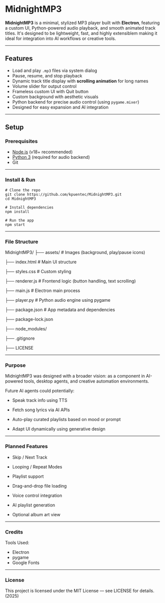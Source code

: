 # MidnightMP3

**MidnightMP3** is a minimal, stylized MP3 player built with **Electron**, featuring a custom UI, Python-powered audio playback, and smooth animated track titles. It's designed to be lightweight, fast, and highly extensiblem making it ideal for integration into AI workflows or creative tools.

---

## Features

- Load and play `.mp3` files via system dialog  
- Pause, resume, and stop playback  
- Dynamic track title display with **scrolling animation** for long names  
- Volume slider for output control  
- Frameless custom UI with Quit button  
- Custom background with aesthetic visuals  
- Python backend for precise audio control (using `pygame.mixer`)  
- Designed for easy expansion and AI integration

---

## Setup

### Prerequisites

- [Node.js](https://nodejs.org/) (v18+ recommended)
- [Python 3](https://www.python.org/) (required for audio backend)
- Git

---

### Install & Run


    # Clone the repo
    git clone https://github.com/kpuentec/MidnightMP3.git
    cd MidnightMP3

    # Install dependencies
    npm install

    # Run the app
    npm start

---
### File Structure

MidnightMP3/
├── assets/              # Images (background, play/pause icons)

├── index.html           # Main UI structure

├── styles.css           # Custom styling

├── renderer.js          # Frontend logic (button handling, text scrolling)

├── main.js              # Electron main process

├── player.py            # Python audio engine using pygame

├── package.json         # App metadata and dependencies

├── package-lock.json

├── node_modules/

├── .gitignore     

├── LICENSE

---
### Purpose

MidnightMP3 was designed with a broader vision: as a component in AI-powered tools, desktop agents, and creative automation environments.

Future AI agents could potentially:

* Speak track info using TTS

*  Fetch song lyrics via AI APIs

*  Auto-play curated playlists based on mood or prompt

*  Adapt UI dynamically using generative design

---
### Planned Features

* Skip / Next Track

* Looping / Repeat Modes

* Playlist support

* Drag-and-drop file loading

* Voice control integration

* AI playlist generation

* Optional album art view

---
### Credits

Tools Used:

* Electron
* pygame
* Google Fonts

---
### License

This project is licensed under the MIT License — see LICENSE for details. (2025)
